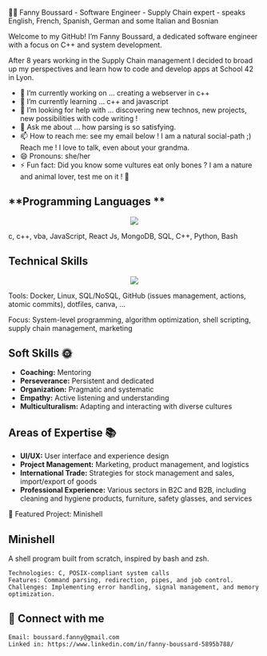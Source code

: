 👩‍💻 Fanny Boussard - Software Engineer - Supply Chain expert - speaks English, French, Spanish, German and some Italian and Bosnian


Welcome to my GitHub! I’m Fanny Boussard, a dedicated software engineer with a focus on C++ and system development.

After 8 years working in the Supply Chain management I decided to broad up my perspectives and learn how to code and develop apps at School 42 in Lyon.

- 🔭 I’m currently working on ... creating a webserver in c++
- 🌱 I’m currently learning ... c++ and javascript
- 🤔 I’m looking for help with ... discovering new technos, new projects, new possibilities with code writing ! 
- 💬 Ask me about ... how parsing is so satisfying.
- 📫 How to reach me: see my email below ! I am a natural social-path ;) Reach me ! I love to talk, even about your grandma. 
- 😄 Pronouns: she/her
- ⚡ Fun fact: Did you know some vultures eat only bones ? I am a nature and animal lover, test me on it !  🦅


## **Programming Languages  **

<p align="center">
  <a href="https://skillicons.dev">
    <img src="https://skillicons.dev/icons?i=c,c++,python,vba,html,css,javascript,typescript,React" />
  </a>
</p>

 c, c++, vba, JavaScript, React Js, MongoDB, SQL, C++, Python, Bash


## **Technical Skills**

<p align="center">
  <a href="https://skillicons.dev">
    <img src="https://skillicons.dev/icons?i=figma,wordpress,bash,vscode,vim,codepen,github,canva" />
  </a>
</p>

Tools: Docker, Linux, SQL/NoSQL, GitHub (issues management, actions, atomic commits), dotfiles, canva, ...

Focus: System-level programming, algorithm optimization, shell scripting, supply chain management, marketing 

## **Soft Skills 🌞**

- **Coaching:** Mentoring
- **Perseverance:** Persistent and dedicated
- **Organization:** Pragmatic and systematic
- **Empathy:** Active listening and understanding
- **Multiculturalism:** Adapting and interacting with diverse cultures

## **Areas of Expertise 📚**

- **UI/UX:** User interface and experience design
- **Project Management:** Marketing, product management, and logistics
- **International Trade:** Strategies for stock management and sales, import/export of goods
- **Professional Experience:** Various sectors in B2C and B2B, including cleaning and hygiene products, furniture, safety glasses, and services


🌟 Featured Project: Minishell

##  Minishell
A shell program built from scratch, inspired by bash and zsh.

    Technologies: C, POSIX-compliant system calls
    Features: Command parsing, redirection, pipes, and job control.
    Challenges: Implementing error handling, signal management, and memory optimization.


## 💬 Connect with me

    Email: boussard.fanny@gmail.com
    Linked in: https://www.linkedin.com/in/fanny-boussard-5895b788/

